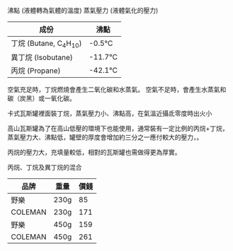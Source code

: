 沸點 (液體轉為氣體的溫度)
蒸氣壓力 (液體氣化的壓力)

成份              | 沸點
------------------|----
丁烷 (Butane, C<sub>4</sub>H<sub>10</sub>)| -0.5℃
異丁烷 (Isobutane)|-11.7℃
丙烷 (Propane)    |-42.1℃

空氣充足時，丁烷燃燒會產生二氧化碳和水蒸氣。 
空氣不足時，會產生水蒸氣和碳（炭黑）或一氧化碳。

卡式瓦斯罐裡面裝丁烷，蒸氣壓力小、沸點高，在氣溫近攝氐零度時出火小

高山瓦斯罐為了在高山低壓的環境下也能使用，通常裝有一定比例的丙烷+丁烷，蒸氣壓力大、沸點低，罐壁的厚度會增加約三分之一應付較大的壓力，。

丙烷的壓力大，充填量較低，相對的瓦斯罐也需做得更為厚實。

丙烷、丁烷及異丁烷的混合

品牌   |重量|價錢
-------|----|----
野樂   |230g|85
COLEMAN|230g|171
野樂   |450g|159
COLEMAN|450g|261
